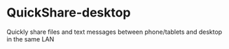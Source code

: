 # QuickShare-desktop
Quickly share files and text messages between phone/tablets and desktop in the same LAN
